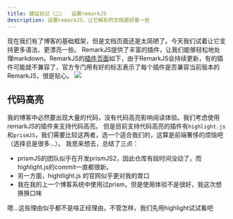 ```yaml
---
title: 建站日记（二）  设置remarkJS
description: 设置remarkJS，让它解析的文档更好看一些
---
```


现在我们有了博客的基础框架，但是文档页面还是太简陋了。今天我们试着让它支持更多语法、更漂亮一些。
RemarkJS提供了丰富的插件，让我们能够轻松地处理markdown。RemarkJS的[插件页面](https://github.com/remarkjs/remark/blob/main/doc/plugins.md#list-of-plugins)如下，由于RemarkJS会持续更新，有的插件可能就不兼容了，官方专门用有好的标志表示了每个插件是否兼容当前版本的RemarkJS，很是贴心。
![](https://picture-bed-1301848969.cos.ap-shanghai.myqcloud.com/20230112204000.png)


## 代码高亮
我的博客中必然要出现大量的代码，没有代码高亮影响阅读体验。我们考虑使用remarkJS的插件来支持代码高亮。
但是目前支持代码高亮的插件有`highlight.js`和`prismJS`，我们需要比较这两者，选一个适合我们的，这算是前端奢侈的烦恼吧（选择总是很多...）。
我思来想去，总结了三点：
- prismJS的团队似乎在开发prismJS2，因此仓库有段时间没动了，而highlight.js的commit一直都很新。
- 另一方面，hightlight.js 的官网似乎更对我的胃口
- 我在我的上一个博客系统中使用过prism，但是使用体验不是很好，我这次想换换口味

嗯...这些理由似乎都不是啥正经理由，不管怎样，我们先用highlight试试看吧

